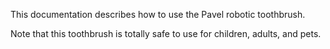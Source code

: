 This documentation describes how to use the Pavel robotic
toothbrush.

Note that this toothbrush is totally safe to use for children, adults, and pets.
